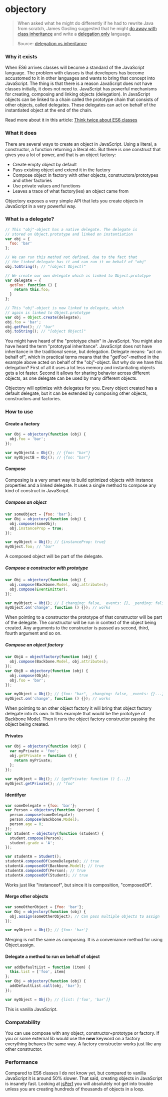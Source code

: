 objectory
=========

> When asked what he might do differently if he had to rewrite Java from scratch, James Gosling suggested that he might [do away with class inheritance](http://www.javaworld.com/article/2073649/core-java/why-extends-is-evil.html) and write a [delegation only](http://www.artima.com/intv/gosling34.html) language.
>
> Source: [delegation vs inheritance](http://javascriptweblog.wordpress.com/2010/12/22/delegation-vs-inheritance-in-javascript/)

### Why it exists
When ES6 arrives classes will become a standard of the JavaScript language. The problem with classes is that developers has become accustomed to it in other languages and wants to bring that concept into JavaScript. The thing is that there is a reason JavaScript does not have classes initially, it does not need to. JavaScript has powerful mechanisms for creating, composing and linking objects (delegation). In JavaScript objects can be linked to a chain called the prototype chain that consists of other objects, called delegates. These delegates can act on behalf of the instantiated object at the end of the chain.

Read more about it in this article: [Think twice about ES6 classes](http://christianalfoni.github.io/javascript/2015/01/01/think-twice-about-classes.html)

### What it does
There are several ways to create an object in JavaScript. Using a literal, a constructor, a function returning a literal etc. But there is one construct that gives you a lot of power, and that is an object factory:

- Create empty object by default
- Pass existing object and extend it in the factory
- Compose object in factory with other objects, constructors/prototypes and other factories
- Use private values and functions
- Leaves a trace of what factory(ies) an object came from

Objectory exposes a very simple API that lets you create objects in JavaScript in a very powerful way.

### What is a delegate?
```javascript
// This "obj"-object has a native delegate. The delegate is 
// stored on Object.prototype and linked on instantiation
var obj = {
  foo: 'bar' 
};

// We can run this method not defined, due to the fact that
// the linked delegate has it and can run it on behalf of "obj"
obj.toString(); // "[object Object]"
```
```javascript
// We create our own delegate which is linked to Object.prototype
var delegate = {
  getFoo: function () {
    return this.foo;
  }
};

// This "obj"-object is now linked to delegate, which 
// again is linked to Object.prototype
var obj = Object.create(delegate);
obj.foo = 'bar';
obj.getFoo(); // "bar"
obj.toString(); // "[object Object]"
```

You might have heard of the "prototype chain" in JavaScript. You might also have heard the term "prototypal inheritance". JavaScript does not have inheritance in the traditional sense, but delegation. Delegate means: "act on behalf of", which in practical terms means that the "getFoo"-method in the example above acted on behalf of the "obj"-object. But why do we have this delegation? First of all it uses a lot less memory and instantiating objects gets a lot faster. Second it allows for sharing behavior across different objects, as one delegate can be used by many different objects.

Objectory will optimize with delegates for you. Every object created has a default delegate, but it can be extended by composing other objects, constructors and factories.

### How to use
#### Create a factory
```javascript
var Obj = objectory(function (obj) {
  obj.foo = 'bar';
});

var myObjectA = Obj(); // {foo: "bar"}
var myObjectB = Obj(); // {foo: "bar"}
```

#### Compose
Composing is a very smart way to build optimized objects with instance properties and a linked delegate. It uses a single method to compose any kind of construct in JavaScript.

##### Compose an object
```javascript
var someObject = {foo: 'bar'};
var Obj = objectory(function (obj) {
  obj.compose(someObj);
  obj.instanceProp = true;
});

var myObject = Obj(); // {instanceProp: true}
myObject.foo; // "bar"
```
A composed object will be part of the delegate.

##### Compose a constructor with prototype
```javascript
var Obj = objectory(function (obj) {
  obj.compose(Backbone.Model, obj.attributes);
  obj.compose(EventEmitter);
});

var myObject = Obj(); // {_changing: false, _events: {}, _pending: false...}
myObject.on('change', function () {}); // works
```
When pointing to a constructor the prototype of that constructor will be part of the delegate. The constructor will be run
in context of the object being created. Any arguments to the constructor is passed as second, third, fourth argument and so on.

##### Compose an object factory
```javascript
var ObjA = objectfactory(function (obj) {
  obj.compose(Backbone.Model, obj.attributes);
});
var ObjB = objectory(function (obj) {
  obj.compose(ObjA);
  obj.foo = 'bar';
});

var myObject = Obj(); // {foo: "bar", _changing: false, _events: {}...}
myObject.on('change', function () {}); // works
```
When pointing to an other object factory it will bring that object factory delegate into its own. In this example that would be the prototype of Backbone Model. Then it runs the object factory constructor passing the object being created.

#### Privates
```javascript
var Obj = objectory(function (obj) {
  var myPrivate = 'foo';
  obj.getPrivate = function () {
    return myPrivate;
  };
});

var myObject = Obj(); // {getPrivate: function () {...}}
myObject.getPrivate(); // "foo"
```

#### Identifyer
```javascript
var someDelegate = {foo: 'bar'};
var Person = objectory(function (person) {
  person.compose(someDelegate);
  person.compose(Backbone.Model);
  person.age = 0;
});
var Student = objectory(function (student) {
  student.compose(Person);
  student.grade = 'A';
});

var studentA = Student();
studentA.composedOf(someDelegate); // true
studentA.composedOf(Backbone.Model); // true
studentA.composedOf(Person); // true
studentA.composedOf(Student); // true
```
Works just like "instanceof", but since it is composition, "composedOf". 

#### Merge other objects
```javascript
var someOtherObject = {foo: 'bar'};
var Obj = objectory(function (obj) {
  obj.assign(someOtherObject); // Can pass multiple objects to assign
});

var myObject = Obj(); // {foo: 'bar'}
```
Merging is not the same as composing. It is a conveniance method for using Object.assign.

#### Delegate a method to run on behalf of object
```javascript
var addDefaultList = function (item) { 
  this.list = ['foo', item]
};
var Obj = objectory(function (obj) {
  addDefaultList.call(obj, 'bar');
});

var myObject = Obj(); // {list: ['foo', 'bar']}
```
This is vanilla JavaScript.

### Compatability
You can use compose with any object, constructor+prototype or factory. If you or some external lib would use the **new** keyword on a factory everything behaves the same way. A factory constructor works just like any other constructor.

### Performance
Compared to ES6 classes I do not know yet, but compared to vanilla JavaScript it is around 50% slower. That said, creating objects in JavaScript is insanely fast. Looking at [jsPerf](http://jsperf.com/compose-vs-delegation/2) you will absolutely not get into trouble unless you are creating hundreds of thousands of objects in a loop.
